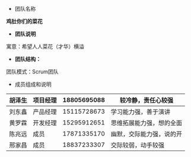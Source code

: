 - 团队名称

**鸡肚你们的菜花**

- **团队说明**

寓意：希望人人菜花（才华）横溢

- **团队结构：**

团队模式：Scrum团队

- 成员组成和说明

| 胡泽生 | 项目经理 | 18805695088 | 较冷静，责任心较强    |
| --- | ---- | ----------- | ------------ |
| 刘东鑫 | 产品经理 | 15115728673 | 学习能力强，善于演讲   |
| 黄罗霖 | 开发经理 | 15295912651 | 思维拓展能力强，想的全面 |
| 陈兆远 | 成员   | 17871335170 | 幽默，交际能力强，说的开 |
| 邢家昌 | 成员   | 18837233307 | 交际较弱，动手较强    |
